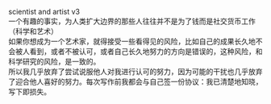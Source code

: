 scientist and artist v3  
一个有趣的事实，为人类扩大边界的那些人往往并不是为了钱而是社交货币工作（科学和艺术）  
如果你想成为一个艺术家，就得接受一些看得见的风险，比如自己的成果长久地不会被人看到，或者不被认可，或者自己长久地努力的方向是错误的，这种风险，和科学研究的风险，是一致的。  
所以我几乎放弃了尝试说服他人对我进行认可的努力，因为可能的干扰也几乎放弃了迎合他人喜好的努力。每次写作前我都会与自己签一份协议：我已清楚地知晓，写下即损失。